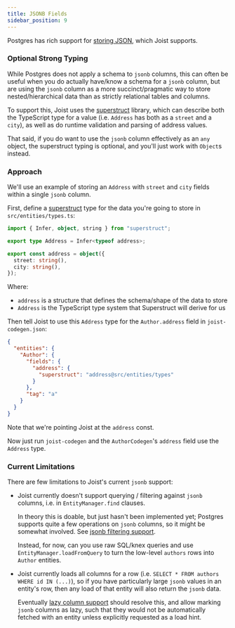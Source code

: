```yaml
---
title: JSONB Fields
sidebar_position: 9
---
```


Postgres has rich support for [storing JSON](https://www.postgresql.org/docs/current/datatype-json.html), which Joist supports.

### Optional Strong Typing

While Postgres does not apply a schema to `jsonb` columns, this can often be useful when you do actually have/know a schema for a `jsonb` column, but are using the `jsonb` column as a more succinct/pragmatic way to store nested/hierarchical data than as strictly relational tables and columns.

To support this, Joist uses the [superstruct](https://docs.superstructjs.org/) library, which can describe both the TypeScript type for a value (i.e. `Address` has both as a `street` and a `city`), as well as do runtime validation and parsing of address values.

That said, if you do want to use the `jsonb` column effectively as an `any` object, the superstruct typing is optional, and you'll just work with `Object`s instead.

### Approach

We'll use an example of storing an `Address` with `street` and `city` fields within a single `jsonb` column.

First, define a [superstruct](https://docs.superstructjs.org/) type for the data you're going to store in `src/entities/types.ts`:

```typescript
import { Infer, object, string } from "superstruct";

export type Address = Infer<typeof address>;

export const address = object({
  street: string(),
  city: string(),
});
```

Where:

- `address` is a structure that defines the schema/shape of the data to store
- `Address` is the TypeScript type system that Superstruct will derive for us

Then tell Joist to use this `Address` type for the `Author.address` field in `joist-codegen.json`:

```json
{
  "entities": {
    "Author": {
      "fields": {
        "address": {
          "superstruct": "address@src/entities/types"
        }
      },
      "tag": "a"
    }
  }
}
```

Note that we're pointing Joist at the `address` const.

Now just run `joist-codegen` and the `AuthorCodegen`'s `address` field use the `Address` type.

### Current Limitations

There are few limitations to Joist's current `jsonb` support:

- Joist currently doesn't support querying / filtering against `jsonb` columns, i.e. in `EntityManager.find` clauses.

  In theory this is doable, but just hasn't been implemented yet; Postgres supports quite a few operations on `jsonb` columns, so it might be somewhat involved. See [jsonb filtering support](https://github.com/stephenh/joist-ts/issues/230).

  Instead, for now, can you use raw SQL/knex queries and use `EntityManager.loadFromQuery` to turn the low-level `authors` rows into `Author` entities.

- Joist currently loads all columns for a row (i.e. `SELECT * FROM authors WHERE id IN (...)`), so if you have particularly large `jsonb` values in an entity's row, then any load of that entity will also return the `jsonb` data.

  Eventually [lazy column support](https://github.com/stephenh/joist-ts/issues/178) should resolve this, and allow marking `jsonb` columns as lazy, such that they would not be automatically fetched with an entity unless explicitly requested as a load hint.
